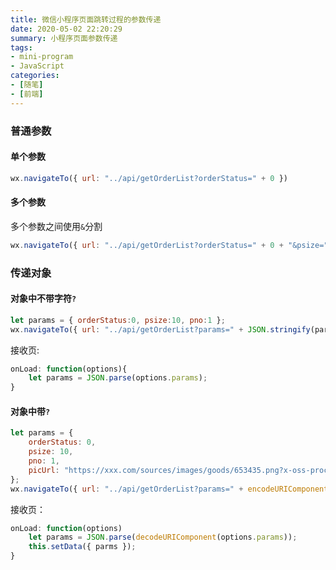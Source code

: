 ```yaml
---
title: 微信小程序页面跳转过程的参数传递
date: 2020-05-02 22:20:29
summary: 小程序页面参数传递
tags:
- mini-program
- JavaScript
categories: 
- [随笔]
- [前端]
---
```


### 普通参数
#### 单个参数

```js
wx.navigateTo({ url: "../api/getOrderList?orderStatus=" + 0 })
```

#### 多个参数
多个参数之间使用`&`分割

```js
wx.navigateTo({ url: "../api/getOrderList?orderStatus=" + 0 + "&psize=" + 10 +"&pno="1 });
```

### 传递对象
#### 对象中不带字符`?`

```js
let params = { orderStatus:0, psize:10, pno:1 }; 
wx.navigateTo({ url: "../api/getOrderList?params=" + JSON.stringify(params) });
```

接收页:  
``` js
onLoad: function(options){
    let params = JSON.parse(options.params);
}
```

#### 对象中带`?`

``` js
let params = {
    orderStatus: 0,
    psize: 10,
    pno: 1,
    picUrl: "https://xxx.com/sources/images/goods/653435.png?x-oss-process=image/resize,m_fill,w_500,h_500/quality,q_90"
};
wx.navigateTo({ url: "../api/getOrderList?params=" + encodeURIComponent(JSON.stringify(params)) });
```

接收页：

``` js
onLoad: function(options)
    let params = JSON.parse(decodeURIComponent(options.params));
    this.setData({ parms });
}
```
